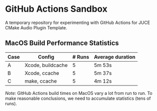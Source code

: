 # GitHub Actions Sandbox

A temporary repository for experimenting with GitHub Actions for JUCE CMake Audio Plugin Template.

## MacOS Build Performance Statistics

Case | Config | # Runs | Average duration
-|-|-|-
A | Xcode, buildcache | 5 | 5m 53s
B | Xcode, ccache | 5 | 5m 37s
C | make, ccache | 5 | 4m 12s

*Note:* GitHub Actions build times on MacOS vary a lot from run to run. To make reasonable conclusions, we need to accumulate statistics (tens of runs).
